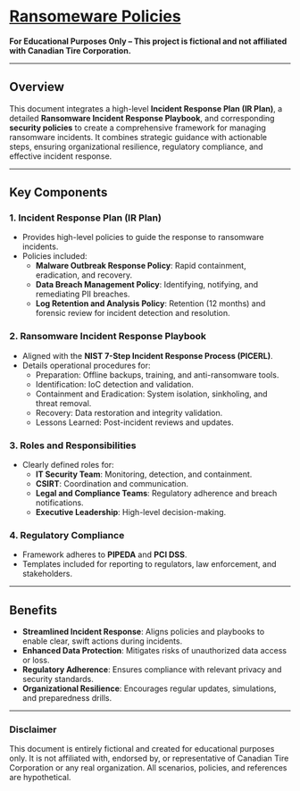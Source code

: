 # [**Ransomeware Policies**](https://docs.google.com/document/d/1WSUAuyJ2GW7GnF7D4xHiZ1vn_w_Sg6sG/edit?usp=drive_link&ouid=113853961191236818711&rtpof=true&sd=true)
**For Educational Purposes Only – This project is fictional and not affiliated with Canadian Tire Corporation.**

---

## **Overview**
This document integrates a high-level **Incident Response Plan (IR Plan)**, a detailed **Ransomware Incident Response Playbook**, and corresponding **security policies** to create a comprehensive framework for managing ransomware incidents. It combines strategic guidance with actionable steps, ensuring organizational resilience, regulatory compliance, and effective incident response.

---

## **Key Components**

### **1. Incident Response Plan (IR Plan)**
- Provides high-level policies to guide the response to ransomware incidents.
- Policies included:
  - **Malware Outbreak Response Policy**: Rapid containment, eradication, and recovery.
  - **Data Breach Management Policy**: Identifying, notifying, and remediating PII breaches.
  - **Log Retention and Analysis Policy**: Retention (12 months) and forensic review for incident detection and resolution.

### **2. Ransomware Incident Response Playbook**
- Aligned with the **NIST 7-Step Incident Response Process (PICERL)**.
- Details operational procedures for:
  - Preparation: Offline backups, training, and anti-ransomware tools.
  - Identification: IoC detection and validation.
  - Containment and Eradication: System isolation, sinkholing, and threat removal.
  - Recovery: Data restoration and integrity validation.
  - Lessons Learned: Post-incident reviews and updates.

### **3. Roles and Responsibilities**
- Clearly defined roles for:
  - **IT Security Team**: Monitoring, detection, and containment.
  - **CSIRT**: Coordination and communication.
  - **Legal and Compliance Teams**: Regulatory adherence and breach notifications.
  - **Executive Leadership**: High-level decision-making.

### **4. Regulatory Compliance**
- Framework adheres to **PIPEDA** and **PCI DSS**.
- Templates included for reporting to regulators, law enforcement, and stakeholders.

---

## **Benefits**
- **Streamlined Incident Response**: Aligns policies and playbooks to enable clear, swift actions during incidents.
- **Enhanced Data Protection**: Mitigates risks of unauthorized data access or loss.
- **Regulatory Adherence**: Ensures compliance with relevant privacy and security standards.
- **Organizational Resilience**: Encourages regular updates, simulations, and preparedness drills.

---

### **Disclaimer**
This document is entirely fictional and created for educational purposes only. It is not affiliated with, endorsed by, or representative of Canadian Tire Corporation or any real organization. All scenarios, policies, and references are hypothetical.
